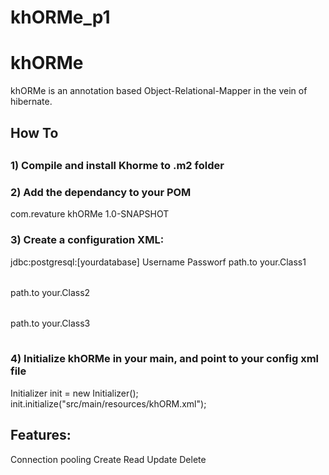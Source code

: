 # khORMe_p1

<h1>khORMe</h1>
khORMe is an annotation based Object-Relational-Mapper in the vein of hibernate.


<h2>How To<h2>
    <h3>1) Compile and install Khorme to .m2 folder</h3>
    <h3>2) Add the dependancy to your POM</h3>
         <dependency>
            <groupId>com.revature</groupId>
            <artifactId>khORMe</artifactId>
            <version>1.0-SNAPSHOT</version>
        </dependency>
    <h3>3) Create a configuration XML:</h3>       
        <project>
            <db_properties>
                <url>jdbc:postgresql:[yourdatabase]</url>
                <admin>Username</admin>
                <pw>Passworf</pw>
            </db_properties>
            <tables>
                 <table>
                    <name>path.to your.Class1</name>
                </table>
                <table>
                    <name>path.to your.Class2</name>
                </table>
                <table>
                    <name>path.to your.Class3</name>
                </table>
            </tables>
        </project>
    <h3>4) Initialize khORMe in your main, and point to your config xml file</h3>
        Initializer init = new Initializer();
        init.initialize("src/main/resources/khORM.xml");
    




<h2>Features:</h2>
    Connection pooling
    Create
    Read 
    Update
    Delete


    
